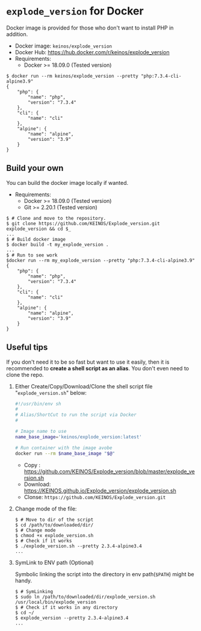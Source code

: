# `explode_version` for Docker

Docker image is provided for those who don't want to install PHP in addition.

- Docker image: `keinos/explode_version`
- Docker Hub: <https://hub.docker.com/r/keinos/explode_version>
- Requirements:
  - Docker >= 18.09.0 (Tested version)

```shellsession
$ docker run --rm keinos/explode_version --pretty "php:7.3.4-cli-alpine3.9"
{
    "php": {
        "name": "php",
        "version": "7.3.4"
    },
    "cli": {
        "name": "cli"
    },
    "alpine": {
        "name": "alpine",
        "version": "3.9"
    }
}
```

## Build your own

You can build the docker image locally if wanted.

- Requirements:
  - Docker >= 18.09.0 (Tested version)
  - Git >= 2.20.1 (Tested version)

```shellsession
$ # Clone and move to the repository.
$ git clone https://github.com/KEINOS/Explode_version.git explode_version && cd $_
...
$ # Build docker image
$ docker build -t my_explode_version .
...
$ # Run to see work
$docker run --rm my_explode_version --pretty "php:7.3.4-cli-alpine3.9"
{
    "php": {
        "name": "php",
        "version": "7.3.4"
    },
    "cli": {
        "name": "cli"
    },
    "alpine": {
        "name": "alpine",
        "version": "3.9"
    }
}
```

## Useful tips

If you don't need it to be so fast but want to use it easily, then it is recommended to **create a shell script as an alias**. You don't even need to clone the repo.

1. Either Create/Copy/Download/Clone the shell script file "`explode_version.sh`" below:

    ```bash
    #!/usr/bin/env sh
    #
    # Alias/ShortCut to run the script via Docker
    #

    # Image name to use
    name_base_image='keinos/explode_version:latest'

    # Run container with the image avobe
    docker run --rm $name_base_image "$@"

    ```

    - Copy : <https://github.com/KEINOS/Explode_version/blob/master/explode_version.sh>
    - Download: <https://KEINOS.github.io/Explode_version/explode_version.sh>
    - Clonse: `https://github.com/KEINOS/Explode_version.git`

2. Change mode of the file:

    ```shellsession
    $ # Move to dir of the script
    $ cd /path/to/downloaded/dir/
    $ # Change mode
    $ chmod +x explode_version.sh
    $ # Check if it works
    $ ./explode_version.sh --pretty 2.3.4-alpine3.4
    ...
    ```

3. SymLink to ENV path (Optional)

    Symbolic linking the script into the directory in env path(`$PATH`) might be handy.

    ```shellsession
    $ # SymLinking
    $ sudo ln /path/to/downloaded/dir/explode_version.sh /usr/local/bin/explode_version
    $ # Check if it works in any directory
    $ cd ~/
    $ explode_version --pretty 2.3.4-alpine3.4
    ...
    ```
